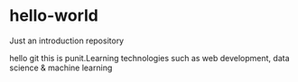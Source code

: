 # hello-world
Just an introduction repository 

hello git this is punit.Learning technologies such as web development, data science & machine learning
